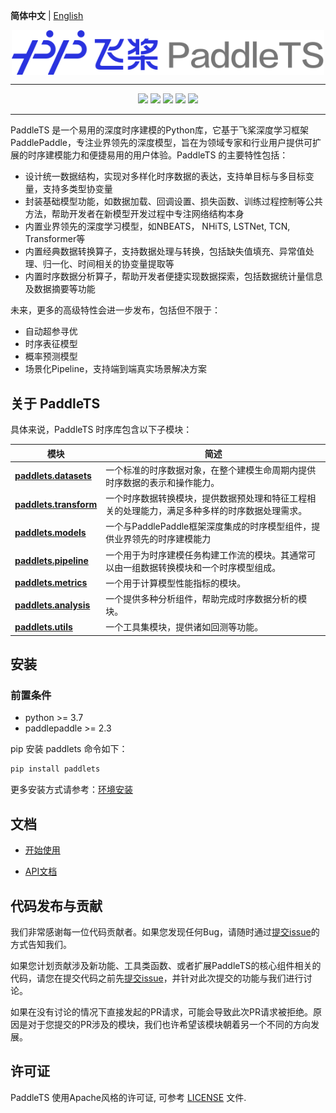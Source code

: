 **简体中文** | [English](./README_en.md)

<p align="center">
  <img src="docs/static/images/logo/paddlets-readme-logo.png" align="middle"  width="500">
<p>

------------------------------------------------------------------------------------------

<p align="center">
  <a href="https://github.com/PaddlePaddle/PaddleTS/graphs/contributors"><img src="https://img.shields.io/github/contributors/PaddlePaddle/PaddleTS?color=9ea"></a>
  <a href=""><img src="https://img.shields.io/badge/python-3.7+-aff.svg"></a>
  <a href=""><img src="https://img.shields.io/badge/paddlepaddle-2.3.0+-aff.svg"></a>
  <a href="https://github.com/PaddlePaddle/PaddleTS/commits"><img src="https://img.shields.io/github/commit-activity/m/PaddlePaddle/PaddleTS?color=3af"></a>
  <a href="https://github.com/PaddlePaddle/PaddleTS/issues"><img src="https://img.shields.io/github/issues/PaddlePaddle/PaddleTS?color=9cc"></a>
</p>

--------------------------------------------------------------------------------

PaddleTS 是一个易用的深度时序建模的Python库，它基于飞桨深度学习框架PaddlePaddle，专注业界领先的深度模型，旨在为领域专家和行业用户提供可扩展的时序建模能力和便捷易用的用户体验。PaddleTS 的主要特性包括：

* 设计统一数据结构，实现对多样化时序数据的表达，支持单目标与多目标变量，支持多类型协变量
* 封装基础模型功能，如数据加载、回调设置、损失函数、训练过程控制等公共方法，帮助开发者在新模型开发过程中专注网络结构本身
* 内置业界领先的深度学习模型，如NBEATS， NHiTS, LSTNet, TCN, Transformer等
* 内置经典数据转换算子，支持数据处理与转换，包括缺失值填充、异常值处理、归一化、时间相关的协变量提取等
* 内置时序数据分析算子，帮助开发者便捷实现数据探索，包括数据统计量信息及数据摘要等功能

未来，更多的高级特性会进一步发布，包括但不限于：
* 自动超参寻优
* 时序表征模型
* 概率预测模型
* 场景化Pipeline，支持端到端真实场景解决方案


## 关于 PaddleTS

具体来说，PaddleTS 时序库包含以下子模块：

| 模块                                                                                                            | 简述                                              |
|---------------------------------------------------------------------------------------------------------------|-------------------------------------------------|
| [**paddlets.datasets**](https://paddlets.readthedocs.io/zh_CN/latest/source/modules/datasets/overview.html)   | 一个标准的时序数据对象，在整个建模生命周期内提供时序数据的表示和操作能力。           |
| [**paddlets.transform**](https://paddlets.readthedocs.io/zh_CN/latest/source/modules/transform/overview.html) | 一个时序数据转换模块，提供数据预处理和特征工程相关的处理能力，满足多种多样的时序数据处理需求。 |
| [**paddlets.models**](https://paddlets.readthedocs.io/zh_CN/latest/source/modules/models/overview.html)       | 一个与PaddlePaddle框架深度集成的时序模型组件，提供业界领先的时序建模能力      |
| [**paddlets.pipeline**](https://paddlets.readthedocs.io/zh_CN/latest/source/modules/pipeline/overview.html)   | 一个用于为时序建模任务构建工作流的模块。其通常可以由一组数据转换模块和一个时序模型组成。    |
| [**paddlets.metrics**](https://paddlets.readthedocs.io/zh_CN/latest/source/modules/metrics/overview.html)     | 一个用于计算模型性能指标的模块。                                |
| [**paddlets.analysis**](https://paddlets.readthedocs.io/zh_CN/latest/source/modules/analysis/overview.html)   | 一个提供多种分析组件，帮助完成时序数据分析的模块。                       |
| [**paddlets.utils**](https://paddlets.readthedocs.io/zh_CN/latest/source/modules/backtest/overview.html)      | 一个工具集模块，提供诸如回测等功能。                              |


## 安装

### 前置条件

* python >= 3.7
* paddlepaddle >= 2.3

pip 安装 paddlets 命令如下：
```bash
pip install paddlets
```

更多安装方式请参考：[环境安装](https://paddlets.readthedocs.io/zh_CN/latest/source/installation/overview.html)


## 文档

* [开始使用](https://paddlets.readthedocs.io/zh_CN/latest/source/get_started/get_started.html)

* [API文档](https://paddlets.readthedocs.io/zh_CN/latest/source/api/paddlets.analysis.html)


## 代码发布与贡献

我们非常感谢每一位代码贡献者。如果您发现任何Bug，请随时通过[提交issue](https://github.com/PaddlePaddle/PaddleTS/issues)的方式告知我们。

如果您计划贡献涉及新功能、工具类函数、或者扩展PaddleTS的核心组件相关的代码，请您在提交代码之前先[提交issue](https://github.com/PaddlePaddle/PaddleTS/issues)，并针对此次提交的功能与我们进行讨论。

如果在没有讨论的情况下直接发起的PR请求，可能会导致此次PR请求被拒绝。原因是对于您提交的PR涉及的模块，我们也许希望该模块朝着另一个不同的方向发展。


## 许可证
PaddleTS 使用Apache风格的许可证, 可参考 [LICENSE](LICENSE) 文件.
